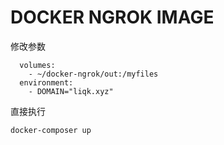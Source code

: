 # DOCKER NGROK IMAGE

修改参数
```
  volumes:
    - ~/docker-ngrok/out:/myfiles
  environment:
    - DOMAIN="liqk.xyz"
```


直接执行
```linux
docker-composer up
```


